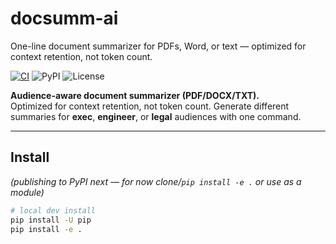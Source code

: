 # docsumm-ai
One-line document summarizer for PDFs, Word, or text — optimized for context retention, not token count.


[![CI](https://github.com/RohitRajdev/docsumm-ai/actions/workflows/ci.yml/badge.svg)](https://github.com/RohitRajdev/docsumm-ai/actions/workflows/ci.yml)
![PyPI](https://img.shields.io/badge/pypi-soon-blue)
![License](https://img.shields.io/badge/license-MIT-informational)

**Audience-aware document summarizer (PDF/DOCX/TXT).**  
Optimized for context retention, not token count. Generate different summaries for **exec**, **engineer**, or **legal** audiences with one command.

---

## Install
*(publishing to PyPI next — for now clone/`pip install -e .` or use as a module)*

```bash
# local dev install
pip install -U pip
pip install -e .
